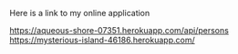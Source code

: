 Here is a link to my online application

https://aqueous-shore-07351.herokuapp.com/api/persons
https://mysterious-island-46186.herokuapp.com/
